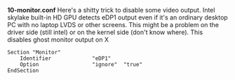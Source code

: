 
**10-monitor.conf**
Here's a shitty trick to disable some video output. Intel skylake built-in HD GPU detects eDP1 output even if it's an ordinary desktop PC with no laptop LVDS or other screens. This might be a problem on the driver side (still intel) or on the kernel side (don't know where). This disables ghost monitor output on X

```
Section "Monitor"
    Identifier             "eDP1"
    Option                 "ignore"  "true"
EndSection
```

